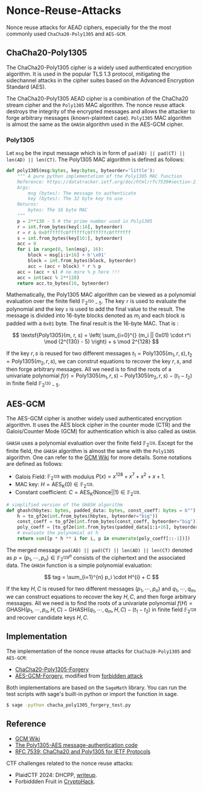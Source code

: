# Nonce-Reuse-Attacks

Nonce reuse attacks for AEAD ciphers, especially for the the most commonly used `ChaCha20-Poly1305` and `AES-GCM`. 

## ChaCha20-Poly1305

The ChaCha20-Poly1305 cipher is a widely used authenticated encryption algorithm. It is used in the popular TLS 1.3 protocol, mitigating the sidechannel attacks in the cipher suites based on the Advanced Encryption Standard (AES). 

The ChaCha20-Poly1305 AEAD cipher is a combination of the ChaCha20 stream cipher and the `Poly1305` MAC algorithm. The nonce reuse attack destroys the integrity of the encrypted messages and allows the attacker to forge arbitrary messages (known-plaintext case). `Poly1305` MAC algorithm is almost the same as the `GHASH` algorithm used in the AES-GCM cipher.

### Poly1305

Let `msg` be the input message which is in form of `pad(AD) || pad(CT) || len(AD) || len(CT)`. The Poly1305 MAC algorithm is defined as follows:

```python
def poly1305(msg:bytes, key:bytes, byteorder='little'):
    """ A pure python implementation of the Poly1305 MAC function
    Reference: https://datatracker.ietf.org/doc/html/rfc7539#section-2.5.1
    Args:
        msg (bytes): The message to authenticate
        key (bytes): The 32 byte key to use
    Returns:
        bytes: The 16 byte MAC
    """
    p = 2**130 - 5 # the prime number used in Poly1305
    r = int.from_bytes(key[:16], byteorder)
    r = r & 0x0ffffffc0ffffffc0ffffffc0fffffff
    s = int.from_bytes(key[16:], byteorder)
    acc = 0
    for i in range(0, len(msg), 16):
        block = msg[i:i+16] + b'\x01'
        block = int.from_bytes(block, byteorder)
        acc = (acc + block) * r % p
    acc = (acc + s) # no more % p here !!!
    acc = int(acc % 2**128)
    return acc.to_bytes(16, byteorder)
```

Mathematically, the Poly1305 MAC algorithm can be viewed as a polynomial evaluation over the finite field $\mathbb{F}_{2^{130}-5}$. The key `r` is used to evaluate the polynomial and the key `s` is used to add the final value to the result. The message is divided into 16-byte blocks denoted as $m_i$ and each block is padded with a `0x01` byte. The final result is the 16-byte MAC. That is :

$$
\textsf{Poly1305}(m, r, s) = \left( \sum_{i=0}^{} (m_i || 0x01) \cdot r^i \mod (2^{130} - 5) \right) + s \mod 2^{128}
$$

If the key $r, s$ is reused for two different messages $t_1 = \textsf{Poly1305}(m_1, r, s), t_2 = \textsf{Poly1305}(m_2, r, s)$, we can construt equations to recover the key $r, s$, and then forge arbitrary messages. All we need is to find the roots of a univariate polynomial $f(r) = \textsf{Poly1305}(m_1, r, s) - \textsf{Poly1305}(m_2, r, s) - (t_1 - t_2)$ in finite field $\mathbb{F}_{2^{130}-5}$.


## AES-GCM

The AES-GCM cipher is another widely used authenticated encryption algorithm. It uses the AES block cipher in the counter mode (CTR) and the Galois/Counter Mode (GCM) for authentication which is also called as `GHASH`.

`GHASH` uses a polynomial evaluation over the finite field $\mathbb{F}_{2^{128}}$. Except for the finite field, the `GHASH` algorithm is almost the same with the `Poly1305` algorithm. One can refer to the [GCM Wiki](https://en.wikipedia.org/wiki/Galois/Counter_Mode) for more details. Some notations are defined as follows:

- Galois Field: $\mathbb{F}_{2^{128}}$ with modulus $P(x) = x^{128} + x^7 + x^2 + x + 1$.
- MAC key: $H = {\textsf{AES}_{K}}(0) \in {\mathbb{F}_{2^{128}}}$.
- Constant coefficient: $C = {\textsf{AES}_{K}}(\textsf{Nonce||1}) \in {\mathbb{F}_{2^{128}}}$.

```python
# simplified version of the GHASH algorithm
def ghash(hbytes: bytes, padded_data: bytes, const_coeff: bytes = b""):
    h = to_gf2e(int.from_bytes(hbytes, byteorder="big"))
    const_coeff = to_gf2e(int.from_bytes(const_coeff, byteorder="big"))
    poly_coeff = [to_gf2e(int.from_bytes(padded_data[i:i+16], byteorder="big")) for i in range(0, len(padded_data), 16)] + [const_coeff]
    # evaluate the polynomial at h
    return sum([p * h ** i for i, p in enumerate(poly_coeff[::-1])])
```

The merged message `pad(AD) || pad(CT) || len(AD) || len(CT)` denoted as $p = (p_1, \cdots, p_n) \in \mathbb{F}_{2^{128}}^{n}$ consists of the ciphertext and the associated data. The `GHASH` function is a simple polynomial evaluation:

$$
tag = \sum_{i=1}^{n} p_i \cdot H^{i} + C 
$$

If the key $H, C$ is reused for two different messages $(p_1, \cdots, p_n)$ and $q_1, \cdots, q_m$, we can construct equations to recover the key $H, C$, and then forge arbitrary messages. All we need is to find the roots of a univariate polynomial $f(H) = \textsf{GHASH}(p_1, \cdots, p_n, H, C) - \textsf{GHASH}(q_1, \cdots, q_m, H, C) - (t_1 - t_2)$ in finite field $\mathbb{F}_{2^{128}}$ and recover candidate keys $H, C$.

## Implementation

The implementation of the nonce reuse attacks for `ChaCha20-Poly1305` and `AES-GCM`:

- [ChaCha20-Poly1305-Forgery](./chacha-poly1305/chacha_poly1305_forgery.py)
- [AES-GCM-Forgery](./aes-gcm/aes_gcm_forgery.py), modified from [forbidden attack](https://github.com/jvdsn/crypto-attacks/blob/master/attacks/gcm/forbidden_attack.py)

Both implementations are based on the `SageMath` library. You can run the test scripts with sage's built-in python or import the function in sage. 

``` bash
$ sage -python chacha_poly1305_forgery_test.py
```

## Reference

- [GCM Wiki](https://en.wikipedia.org/wiki/Galois/Counter_Mode)
- [The Poly1305-AES message-authentication code](https://cr.yp.to/mac/poly1305-20050329.pdf)
- [RFC 7539: ChaCha20 and Poly1305 for IETF Protocols](https://datatracker.ietf.org/doc/html/rfc7539)

CTF challenges related to the nonce reuse attacks:

- PlaidCTF 2024: DHCPP, [writeup](https://d-xuan.github.io/wednesday/ctf/plaid24/#dhcppp).
- Forbiddden Fruit in [CryptoHack](https://aes.cryptohack.org/forbidden_fruit/).